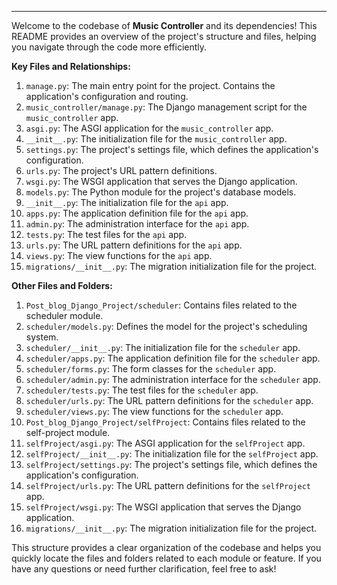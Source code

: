 ---

Welcome to the codebase of **Music Controller** and its dependencies! This README provides an overview of the project's structure and files, helping you navigate through the code more efficiently.

**Key Files and Relationships:**

1. `manage.py`: The main entry point for the project. Contains the application's configuration and routing.
2. `music_controller/manage.py`: The Django management script for the `music_controller` app.
3. `asgi.py`: The ASGI application for the `music_controller` app.
4. `__init__.py`: The initialization file for the `music_controller` app.
5. `settings.py`: The project's settings file, which defines the application's configuration.
6. `urls.py`: The project's URL pattern definitions.
7. `wsgi.py`: The WSGI application that serves the Django application.
8. `models.py`: The Python module for the project's database models.
9. `__init__.py`: The initialization file for the `api` app.
10. `apps.py`: The application definition file for the `api` app.
11. `admin.py`: The administration interface for the `api` app.
12. `tests.py`: The test files for the `api` app.
13. `urls.py`: The URL pattern definitions for the `api` app.
14. `views.py`: The view functions for the `api` app.
15. `migrations/__init__.py`: The migration initialization file for the project.

**Other Files and Folders:**

1. `Post_blog_Django_Project/scheduler`: Contains files related to the scheduler module.
2. `scheduler/models.py`: Defines the model for the project's scheduling system.
3. `scheduler/__init__.py`: The initialization file for the `scheduler` app.
4. `scheduler/apps.py`: The application definition file for the `scheduler` app.
5. `scheduler/forms.py`: The form classes for the `scheduler` app.
6. `scheduler/admin.py`: The administration interface for the `scheduler` app.
7. `scheduler/tests.py`: The test files for the `scheduler` app.
8. `scheduler/urls.py`: The URL pattern definitions for the `scheduler` app.
9. `scheduler/views.py`: The view functions for the `scheduler` app.
10. `Post_blog_Django_Project/selfProject`: Contains files related to the self-project module.
11. `selfProject/asgi.py`: The ASGI application for the `selfProject` app.
12. `selfProject/__init__.py`: The initialization file for the `selfProject` app.
13. `selfProject/settings.py`: The project's settings file, which defines the application's configuration.
14. `selfProject/urls.py`: The URL pattern definitions for the `selfProject` app.
15. `selfProject/wsgi.py`: The WSGI application that serves the Django application.
16. `migrations/__init__.py`: The migration initialization file for the project.

This structure provides a clear organization of the codebase and helps you quickly locate the files and folders related to each module or feature. If you have any questions or need further clarification, feel free to ask!